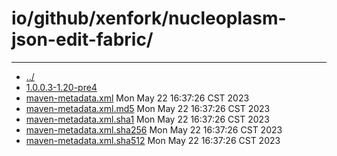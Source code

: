 # io/github/xenfork/nucleoplasm-json-edit-fabric/

---
- [../](../index.md)
- [1.0.0.3-1.20-pre4](1.0.0.3-1.20-pre4/index.md)
- [maven-metadata.xml](maven-metadata.xml) Mon May 22 16:37:26 CST 2023
- [maven-metadata.xml.md5](maven-metadata.xml.md5) Mon May 22 16:37:26 CST 2023
- [maven-metadata.xml.sha1](maven-metadata.xml.sha1) Mon May 22 16:37:26 CST 2023
- [maven-metadata.xml.sha256](maven-metadata.xml.sha256) Mon May 22 16:37:26 CST 2023
- [maven-metadata.xml.sha512](maven-metadata.xml.sha512) Mon May 22 16:37:26 CST 2023
